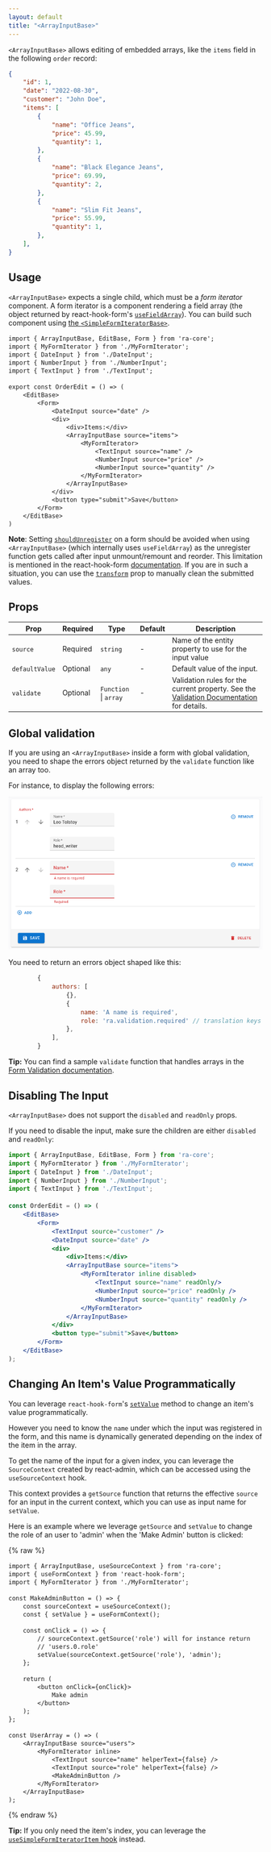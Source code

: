 ```yaml
---
layout: default
title: "<ArrayInputBase>"
---
```


`<ArrayInputBase>` allows editing of embedded arrays, like the `items` field in the following `order` record:

```json
{
    "id": 1,
    "date": "2022-08-30",
    "customer": "John Doe",
    "items": [
        {
            "name": "Office Jeans",
            "price": 45.99,
            "quantity": 1,
        },
        {
            "name": "Black Elegance Jeans",
            "price": 69.99,
            "quantity": 2,
        },
        {
            "name": "Slim Fit Jeans",
            "price": 55.99,
            "quantity": 1,
        },
    ],
}
```

## Usage

`<ArrayInputBase>` expects a single child, which must be a *form iterator* component. A form iterator is a component rendering a field array (the object returned by react-hook-form's [`useFieldArray`](https://react-hook-form.com/docs/usefieldarray)). You can build such component using [the `<SimpleFormIteratorBase>`](./SimpleFormIteratorBase.md).

```tsx
import { ArrayInputBase, EditBase, Form } from 'ra-core';
import { MyFormIterator } from './MyFormIterator';
import { DateInput } from './DateInput';
import { NumberInput } from './NumberInput';
import { TextInput } from './TextInput';

export const OrderEdit = () => (
    <EditBase>
        <Form>
            <DateInput source="date" />
            <div>
                <div>Items:</div>
                <ArrayInputBase source="items">
                    <MyFormIterator>
                        <TextInput source="name" />
                        <NumberInput source="price" />
                        <NumberInput source="quantity" />
                    </MyFormIterator>
                </ArrayInputBase>
            </div>
            <button type="submit">Save</button>
        </Form>
    </EditBase>
)
```

**Note**: Setting [`shouldUnregister`](https://react-hook-form.com/docs/useform#shouldUnregister) on a form should be avoided when using `<ArrayInputBase>` (which internally uses `useFieldArray`) as the unregister function gets called after input unmount/remount and reorder. This limitation is mentioned in the react-hook-form [documentation](https://react-hook-form.com/docs/usecontroller#props). If you are in such a situation, you can use the [`transform`](./EditBase.md#transform) prop to manually clean the submitted values.

## Props

| Prop            | Required | Type                      | Default | Description                                                                                                                                                         |
|-----------------| -------- |---------------------------| ------- |---------------------------------------------------------------------------------------------------------------------------------------------------------------------|
| `source`        | Required | `string`                  | -       | Name of the entity property to use for the input value                                                                                                              |
| `defaultValue`  | Optional | `any`                     | -       | Default value of the input.                                                                                                                                         |
| `validate`      | Optional | `Function` &#124; `array` | -       | Validation rules for the current property. See the [Validation Documentation](./Validation.md#per-input-validation-built-in-field-validators) for details.          |

## Global validation

If you are using an `<ArrayInputBase>` inside a form with global validation, you need to shape the errors object returned by the `validate` function like an array too.

For instance, to display the following errors:

![ArrayInput global validation](../../img/ArrayInput-global-validation.png)

You need to return an errors object shaped like this:

```js
        {
            authors: [
                {},
                {
                    name: 'A name is required', 
                    role: 'ra.validation.required' // translation keys are supported too
                },
            ],
        }
```

**Tip:** You can find a sample `validate` function that handles arrays in the [Form Validation documentation](./Validation.md#global-validation).

## Disabling The Input

`<ArrayInputBase>` does not support the `disabled` and `readOnly` props.

If you need to disable the input, make sure the children are either `disabled` and `readOnly`:

```jsx
import { ArrayInputBase, EditBase, Form } from 'ra-core';
import { MyFormIterator } from './MyFormIterator';
import { DateInput } from './DateInput';
import { NumberInput } from './NumberInput';
import { TextInput } from './TextInput';

const OrderEdit = () => (
    <EditBase>
        <Form>
            <TextInput source="customer" />
            <DateInput source="date" />
            <div>
                <div>Items:</div>
                <ArrayInputBase source="items">
                    <MyFormIterator inline disabled>
                        <TextInput source="name" readOnly/>
                        <NumberInput source="price" readOnly />
                        <NumberInput source="quantity" readOnly />
                    </MyFormIterator>
                </ArrayInputBase>
            </div>
            <button type="submit">Save</button>
        </Form>
    </EditBase>
);
```

## Changing An Item's Value Programmatically

You can leverage `react-hook-form`'s [`setValue`](https://react-hook-form.com/docs/useform/setvalue) method to change an item's value programmatically.

However you need to know the `name` under which the input was registered in the form, and this name is dynamically generated depending on the index of the item in the array.

To get the name of the input for a given index, you can leverage the `SourceContext` created by react-admin, which can be accessed using the `useSourceContext` hook.

This context provides a `getSource` function that returns the effective `source` for an input in the current context, which you can use as input name for `setValue`.

Here is an example where we leverage `getSource` and `setValue` to change the role of an user to 'admin' when the 'Make Admin' button is clicked:

{% raw %}

```tsx
import { ArrayInputBase, useSourceContext } from 'ra-core';
import { useFormContext } from 'react-hook-form';
import { MyFormIterator } from './MyFormIterator';

const MakeAdminButton = () => {
    const sourceContext = useSourceContext();
    const { setValue } = useFormContext();

    const onClick = () => {
        // sourceContext.getSource('role') will for instance return
        // 'users.0.role'
        setValue(sourceContext.getSource('role'), 'admin');
    };

    return (
        <button onClick={onClick}>
            Make admin
        </button>
    );
};

const UserArray = () => (
    <ArrayInputBase source="users">
        <MyFormIterator inline>
            <TextInput source="name" helperText={false} />
            <TextInput source="role" helperText={false} />
            <MakeAdminButton />
        </MyFormIterator>
    </ArrayInputBase>
);
```

{% endraw %}

**Tip:** If you only need the item's index, you can leverage the [`useSimpleFormIteratorItem` hook](./SimpleFormIterator.md#getting-the-element-index) instead.